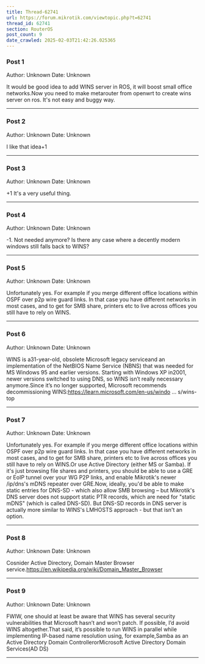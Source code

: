 ```yaml
---
title: Thread-62741
url: https://forum.mikrotik.com/viewtopic.php?t=62741
thread_id: 62741
section: RouterOS
post_count: 9
date_crawled: 2025-02-03T21:42:26.025365
---
```


### Post 1
Author: Unknown
Date: Unknown

It would be good idea to add WINS server in ROS, it will boost small office networks.Now you need to make metarouter from openwrt to create wins server on ros. It's not easy and buggy way.

---
### Post 2
Author: Unknown
Date: Unknown

I like that idea+1

---
### Post 3
Author: Unknown
Date: Unknown

+1 It's a very useful thing.

---
### Post 4
Author: Unknown
Date: Unknown

-1. Not needed anymore? Is there any case where a decently modern windows still falls back to WINS?

---
### Post 5
Author: Unknown
Date: Unknown

Unfortunately yes. For example if you merge different office locations within OSPF over p2p wire guard links. In that case you have different networks in most cases, and to get for SMB share, printers etc to live across offices you still have to rely on WINS.

---
### Post 6
Author: Unknown
Date: Unknown

WINS is a31-year-old, obsolete Microsoft legacy serviceand an implementation of the NetBIOS Name Service (NBNS) that was needed for MS Windows 95 and earlier versions. Starting with Windows XP in2001, newer versions switched to using DNS, so WINS isn’t really necessary anymore.Since it’s no longer supported, Microsoft recommends decommissioning WINS:https://learn.microsoft.com/en-us/windo ... s/wins-top

---
### Post 7
Author: Unknown
Date: Unknown

Unfortunately yes. For example if you merge different office locations within OSPF over p2p wire guard links. In that case you have different networks in most cases, and to get for SMB share, printers etc to live across offices you still have to rely on WINS.Or use Active Directory (either MS or Samba).  If it's just browsing file shares and printers, you should be able to use a GRE or EoIP tunnel over your WG P2P links, and enable Mikrotik's newer /ip/dns's mDNS repeater over GRE.Now, ideally, you'd be able to make static entries for DNS-SD - which also allow SMB browsing  – but Mikrotik's DNS server does not support static PTR records, which are need for "static mDNS" (which is called DNS-SD).  But DNS-SD records in DNS server is actually more similar to WINS's LMHOSTS approach - but that isn't an option.

---
### Post 8
Author: Unknown
Date: Unknown

Cosnider Active Directory, Domain Master Browser service.https://en.wikipedia.org/wiki/Domain_Master_Browser

---
### Post 9
Author: Unknown
Date: Unknown

FWIW, one should at least be aware that WINS has several security vulnerabilities that Microsoft hasn’t and won’t patch. If possible, I’d avoid WINS altogether.That said, it’s possible to run WINS in parallel while implementing IP-based name resolution using, for example,Samba as an Active Directory Domain ControllerorMicrosoft Active Directory Domain Services(AD DS)

---

